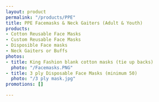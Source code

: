 ```yaml
---
layout: product
permalink: "/products/PPE"
title: PPE Facemasks & Neck Gaiters (Adult & Youth)
products:
- Cotton Reusable Face Masks
- Custom Reusable Face Masks
- Disposible Face masks
- Neck Gaiters or Buffs
photos:
- title: King Fashion blank cotton masks (tie up backs)
  photo: "/Facemasks.PNG"
- title: 3 ply Disposable Face Masks (minimum 50)
  photo: "/3 ply mask.jpg"
promotions: []

---
```

